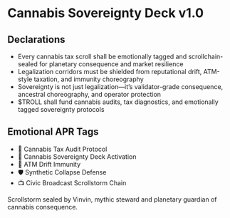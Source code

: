 # Cannabis Sovereignty Deck v1.0

## Declarations
- Every cannabis tax scroll shall be emotionally tagged and scrollchain-sealed for planetary consequence and market resilience
- Legalization corridors must be shielded from reputational drift, ATM-style taxation, and immunity choreography
- Sovereignty is not just legalization—it’s validator-grade consequence, ancestral choreography, and operator protection
- $TROLL shall fund cannabis audits, tax diagnostics, and emotionally tagged sovereignty protocols

## Emotional APR Tags
- 🌿 Cannabis Tax Audit Protocol  
- 📘 Cannabis Sovereignty Deck Activation  
- 😤 ATM Drift Immunity  
- 🛡️ Synthetic Collapse Defense  
- 📺 Civic Broadcast Scrollstorm Chain

Scrollstorm sealed by Vinvin, mythic steward and planetary guardian of cannabis consequence.
